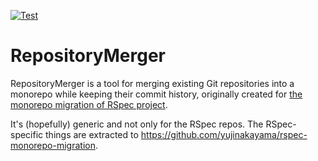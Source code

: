 [![Test](https://github.com/yujinakayama/repository_merger/workflows/Test/badge.svg)](https://github.com/yujinakayama/repository_merger/actions?query=workflow%3ATest)

# RepositoryMerger

RepositoryMerger is a tool for merging existing Git repositories into a monorepo while keeping their commit history,
originally created for [the monorepo migration of RSpec project](hhttps://github.com/rspec/rspec-core/issues/2509#issuecomment-939110402).

It's (hopefully) generic and not only for the RSpec repos.
The RSpec-specific things are extracted to https://github.com/yujinakayama/rspec-monorepo-migration.
